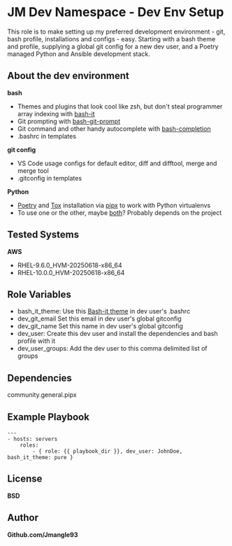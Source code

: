 # JM Dev Namespace - Dev Env Setup

This role is to make setting up my preferred development environment - git, bash profile, installations and configs - easy.
Starting with a bash theme and profile, supplying a global git config for a new dev user, and a Poetry managed Python and Ansible development stack.

## About the dev environment

**bash**
- Themes and plugins that look cool like zsh, but don't steal programmer array indexing with [bash-it](https://github.com/Bash-it/bash-it)
- Git prompting with [bash-git-prompt](https://github.com/magicmonty/bash-git-prompt)
- Git command and other handy autocomplete with [bash-completion](https://github.com/GArik/bash-completion)
- .bashrc in templates

**git config**
- VS Code usage configs for default editor, diff and difftool, merge and merge tool
- .gitconfig in templates

**Python**
- [Poetry](https://python-poetry.org/) and [Tox](https://tox.wiki/) installation via [pipx](https://pipx.pypa.io/stable/) to work with Python virtualenvs
- To use one or the other, maybe [both](https://www.keenformatics.com/tox-poetry/)? Probably depends on the project

## Tested Systems

**AWS**
- RHEL-9.6.0_HVM-20250618-x86_64
- RHEL-10.0.0_HVM-20250618-x86_64

## Role Variables

- bash_it_theme:    Use this [Bash-it theme](https://bash-it.readthedocs.io/en/latest/themes) in dev user's .bashrc
- dev_git_email     Set this email in dev user's global gitconfig
- dev_git_name      Set this name in dev user's global gitconfig
- dev_user:         Create this dev user and install the dependencies and bash profile with it
- dev_user_groups:  Add the dev user to this comma delimited list of groups

## Dependencies

community.general.pipx

## Example Playbook
```
---
- hosts: servers
    roles:
        - { role: {{ playbook_dir }}, dev_user: JohnDoe, bash_it_theme: pure }
```

## License

**BSD**

## Author

**Github.com/Jmangle93**
